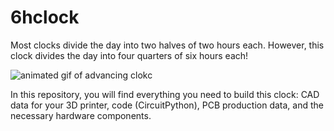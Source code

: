 # 6hclock

Most clocks divide the day into two halves of two hours each. However, this clock divides the day into four quarters of six hours each!

![animated gif of advancing clokc](6hclock.gif)

In this repository, you will find everything you need to build this clock: CAD data for your 3D printer, code (CircuitPython), PCB production data, and the necessary hardware components.
